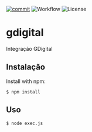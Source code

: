 [![commit](https://img.shields.io/github/last-commit/fcobello/gdigital?style=plastic)](https://github.com/fcobello/gdigital)
![Workflow](https://img.shields.io/github/workflow/status/fcobello/gdigital/Node.js%20CI)
![License](https://img.shields.io/github/license/fcobello/gdigital)

# gdigital

Integração GDigital

## Instalação
Install with npm:

```shell
$ npm install
```

## Uso

```shell
$ node exec.js
```
